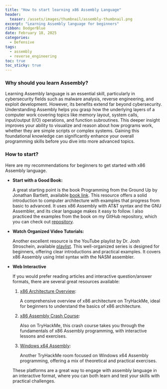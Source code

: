 ```yaml
---
title: "How to start learning x86 Assembly Language"
header:
  teaser: /assets/images/thumbnail/assembly-thumbnail.png
excerpt: "Learning Assembly language for beginners"
ribbon: DodgerBlue
date: February 18, 2025
categories:
  - Defensive
tags:
  - assembly
  - reverse_engineering
toc: true
toc_sticky: true
---
```


### Why should you learn Assembly?

Learning Assembly language is an essential skill, particularly in cybersecurity fields such as malware analysis, reverse engineering, and exploit development. However, its benefits extend far beyond cybersecurity. Understanding Assembly helps you grasp how the underlying layers of a computer work covering topics like memory layout, system calls, input/output (I/O) operations, and function subroutines. This deeper insight improves your ability to visualize and reason about how programs work, whether they are simple scripts or complex systems. Gaining this foundational knowledge can significantly enhance your overall programming skills before you dive into more advanced topics.

### How to start?

Here are my recommendations for beginners to get started with x86 Assembly language.

- **Start with a Good Book:**

  A great starting point is the book Programming from the Ground Up by Jonathan Bartlett, available [book link](https://download-mirror.savannah.gnu.org/releases/pgubook/ProgrammingGroundUp-1-0-booksize.pdf). This resource offers a solid introduction to computer architecture with examples that progress from basic to advanced. It uses x86 Assembly with AT&T syntax and the GNU Assembler, and its clear language makes it easy to follow. I also practiced the examples from the book on my GitHub repository, which you can check out [repository](https://github.com/tester/x86-Assembly-Programming-from-ground-up).

- **Watch Organized Video Tutorials:**

  Another excellent resource is the YouTube playlist by Dr. Josh Stroschein, available [playlist](https://www.youtube.com/watch?v=auOWDaufaes&list=PLHJns8WZXCdvESvdr1BRjo4RHiR1Ylhw9). This well-organized series is designed for beginners, offering clear introductions and practical examples. It covers x86 Assembly using Intel syntax with the NASM assembler.

- **Web Interactive**

  If you would prefer reading articles and interactive question/answer formats, there are several great resources available:

  1. [x86 Architecture Overview](https://tryhackme.com/room/x8664arch):
    
      A comprehensive overview of x86 architecture on TryHackMe, ideal for beginners to understand the basics of x86 architecture.

  2. [x86 Assembly Crash Course](https://tryhackme.com/room/x86assemblycrashcourse):

      Also on TryHackMe, this crash course takes you through the fundamentals of x86 Assembly programming, with interactive lessons and exercises.

  3. [Windows x64 Assembly](https://tryhackme.com/room/win64assembly):

      Another TryHackMe room focused on Windows x64 Assembly programming, offering a mix of theoretical and practical exercises.

  These platforms are a great way to engage with assembly language in an interactive format, where you can both learn and test your skills with practical challenges.